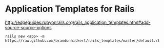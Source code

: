 # Application Templates for Rails

http://edgeguides.rubyonrails.org/rails_application_templates.html#add-source-source-options

```
rails new <app> -m https://raw.github.com/brandonhilkert/rails_templates/master/default.rb
```

